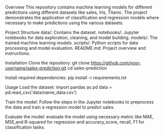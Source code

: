 Overview
This repository contains machine learning models for different predictions using different datasets like sales, Iris, Titanic.
The project demonstrates the application of classification and regression models where necessary to make predictions using the various datasets.

Project Structure
data/: Contains the dataset.
notebooks/: Jupyter notebooks for data exploration, cleaning, and model building.
models/: The trained machine learning models.
scripts/: Python scripts for data processing and model evaluation.
README.md: Project overview and instructions.

Installation
Clone the repository:
git clone https://github.com/your-username/sales-prediction.git
cd sales-prediction

Install required dependencies:
pip install -r requirements.txt

Usage
Load the dataset:
import pandas as pd
data = pd.read_csv('data/name_data.csv')

Train the model: Follow the steps in the Jupyter notebooks to preprocess the data and train a regression model to predict sales.

Evaluate the model: evaluate the model using necessary metric like MAE, MSE,and R-squared for regression and accuracy_score, recall, F1 for classification tasks.
